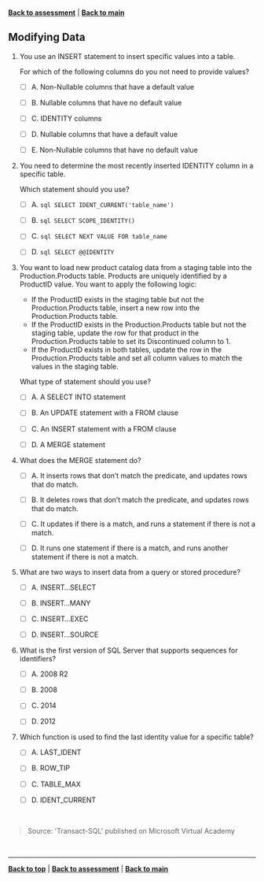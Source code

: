 <a id="top" />

<br/>


[**Back to assessment**](./assessment.md) |   [**Back to main**](../README.md) 

## Modifying Data


1. You use an INSERT statement to insert specific values into a table.

    For which of the following columns do you not need to provide values?
    - [ ] A. 	Non-Nullable columns that have a default value
    - [ ] B. 	Nullable columns that have no default value
    - [ ] C. 	IDENTITY columns
    - [ ] D. 	Nullable columns that have a default value
    - [ ] E. 	Non-Nullable columns that have no default value
	

2. You need to determine the most recently inserted IDENTITY column in a specific table.

    Which statement should you use?
    - [ ] A. 	```sql SELECT IDENT_CURRENT('table_name') ```
    - [ ] B. 	```sql SELECT SCOPE_IDENTITY() ```
    - [ ] C. 	```sql SELECT NEXT VALUE FOR table_name ```
    - [ ] D. 	```sql SELECT @@IDENTITY ```
	

3. You want to load new product catalog data from a staging table into the Production.Products table. Products are uniquely identified by a ProductID value. You want to apply the following logic:

    * If the ProductID exists in the staging table but not the Production.Products table, insert a new row into the Production.Products table.
    * If the ProductID exists in the Production.Products table but not the staging table, update the row for that product in the Production.Products table to set its Discontinued column to 1.
    * If the ProductID exists in both tables, update the row in the Production.Products table and set all column values to match the values in the staging table.

    What type of statement should you use?
    - [ ] A. 	A SELECT INTO statement
    - [ ] B. 	An UPDATE statement with a FROM clause
    - [ ] C. 	An INSERT statement with a FROM clause
    - [ ] D. 	A MERGE statement



4. What does the MERGE statement do?

    - [ ] A. 	It inserts rows that don’t match the predicate, and updates rows that do match.
    - [ ] B. 	It deletes rows that don’t match the predicate, and updates rows that do match.
    - [ ] C. 	It updates if there is a match, and runs a statement if there is not a match.
    - [ ] D. 	It runs one statement if there is a match, and runs another statement if there is not a match. 



5. What are two ways to insert data from a query or stored procedure?

    - [ ] A. 	INSERT…SELECT
    - [ ] B. 	INSERT…MANY
    - [ ] C. 	INSERT…EXEC
    - [ ] D. 	INSERT…SOURCE
	

6. What is the first version of SQL Server that supports sequences for identifiers?

    - [ ] A. 	2008 R2
    - [ ] B. 	2008
    - [ ] C. 	2014
    - [ ] D. 	2012
	

7. Which function is used to find the last identity value for a specific table?

    - [ ] A. 	LAST_IDENT
    - [ ] B. 	ROW_TIP
    - [ ] C. 	TABLE_MAX
    - [ ] D. 	IDENT_CURRENT



<br/>

> Source: 'Transact-SQL' published on Microsoft Virtual Academy

<br/>

------

[**Back to top**](#top) | [**Back to assessment**](./assessment.md) | [**Back to main**](../README.md) 